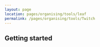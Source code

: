 ```yaml
---
layout: page
location: pages/organising/tools/leaf
permalink: /pages/organising/tools/Twitch
---
```


## Getting started
